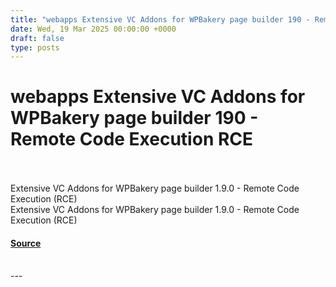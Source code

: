 ```yaml
---
title: "webapps Extensive VC Addons for WPBakery page builder 190 - Remote Code Execution RCE"
date: Wed, 19 Mar 2025 00:00:00 +0000
draft: false
type: posts
---
```

# webapps Extensive VC Addons for WPBakery page builder 190 - Remote Code Execution RCE

<br/>

<br/>
Extensive VC Addons for WPBakery page builder 1.9.0 - Remote Code Execution (RCE)
<br/>
Extensive VC Addons for WPBakery page builder 1.9.0 - Remote Code Execution (RCE)

#### [Source](https://www.exploit-db.com/exploits/52085)

<br/>
---
